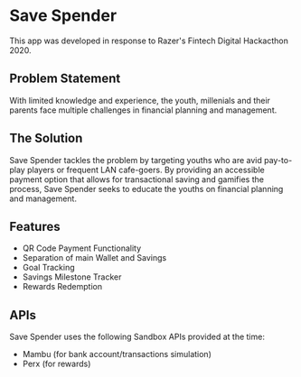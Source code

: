 # Save Spender

This app was developed in response to Razer's Fintech Digital Hackacthon 2020.

## Problem Statement
With limited knowledge and experience, the youth, millenials and their parents face multiple challenges in financial planning and management. 

## The Solution
Save Spender tackles the problem by targeting youths who are avid pay-to-play players or frequent LAN cafe-goers. By providing an accessible payment option that allows for transactional saving and gamifies the process, Save Spender seeks to educate the youths on financial planning and management.

## Features
- QR Code Payment Functionality
- Separation of main Wallet and Savings
- Goal Tracking
- Savings Milestone Tracker
- Rewards Redemption

## APIs
Save Spender uses the following Sandbox APIs provided at the time:
- Mambu (for bank account/transactions simulation)
- Perx (for rewards)
